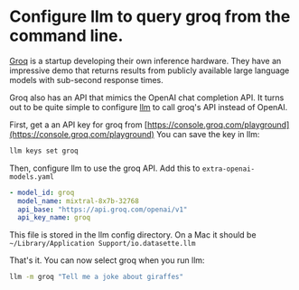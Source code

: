 # Configure llm to query groq from the command line.

[Groq](https://groq.com) is a startup developing their own inference hardware. They have an impressive demo that returns results from publicly available large language models with sub-second response times.

Groq also has an API that mimics the OpenAI chat completion API. It turns out to be quite simple to configure [llm](https://llm.datasette.io/) to call groq's API instead of OpenAI.

First, get a an API key for groq from [https://console.groq.com/playground](https://console.groq.com/playground)
You can save the key in llm:

```bash
llm keys set groq
```

Then, configure llm to use the groq API. Add this to `extra-openai-models.yaml`

```yaml
- model_id: groq
  model_name: mixtral-8x7b-32768
  api_base: "https://api.groq.com/openai/v1"
  api_key_name: groq
```

This file is stored in the llm config directory. On a Mac it should be `~/Library/Application Support/io.datasette.llm`

That's it. You can now select groq when you run llm:

```bash
llm -m groq "Tell me a joke about giraffes"
```
